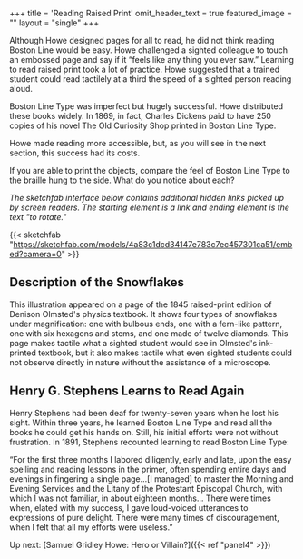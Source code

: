 +++
title = 'Reading Raised Print'
omit_header_text = true
featured_image = ""
layout = "single"
+++

Although Howe designed pages for all to read, he did not think reading Boston Line would be easy. Howe challenged a sighted colleague to touch an embossed page and say if it “feels like any thing you ever saw.” Learning to read raised print took a lot of practice. Howe suggested that a trained student could read tactilely at a third the speed of a sighted person reading aloud.

Boston Line Type was imperfect but hugely successful. Howe distributed these books widely. In 1869, in fact, Charles Dickens paid to have 250 copies of his novel The Old Curiosity Shop printed in Boston Line Type.

Howe made reading more accessible, but, as you will see in the next section, this success had its costs.

If you are able to print the objects, compare the feel of Boston Line Type to the braille hung to the side. What do you notice about each?

 

*The sketchfab interface below contains additional hidden links picked up by screen readers. The starting element is a link and ending element is the text "to rotate."*

{{< sketchfab "https://sketchfab.com/models/4a83c1dcd34147e783c7ec457301ca51/embed?camera=0" >}}

## Description of the Snowflakes

This illustration appeared on a page of the 1845 raised-print edition of Denison Olmsted's physics textbook. It shows four types of snowflakes under magnification: one with bulbous ends, one with a fern-like pattern, one with six hexagons and stems, and one made of twelve diamonds. This page makes tactile what a sighted student would see in Olmsted's ink-printed textbook, but it also makes tactile what even sighted students could not observe directly in nature without the assistance of a microscope.

## Henry G. Stephens Learns to Read Again

Henry Stephens had been deaf for twenty-seven years when he lost his sight. Within three years, he learned Boston Line Type and read all the books he could get his hands on. Still, his initial efforts were not without frustration. In 1891, Stephens recounted learning to read Boston Line Type:

“For the first three months I labored diligently, early and late, upon the easy spelling and reading lessons in the primer, often spending entire days and evenings in fingering a single page…[I managed] to master the Morning and Evening Services and the Litany of the Protestant Episcopal Church, with which I was not familiar, in about eighteen months… There were times when, elated with my success, I gave loud-voiced utterances to expressions of pure delight. There were many times of discouragement, when I felt that all my efforts were useless.”

Up next: [Samuel Gridley Howe: Hero or Villain?]({{< ref "panel4" >}})